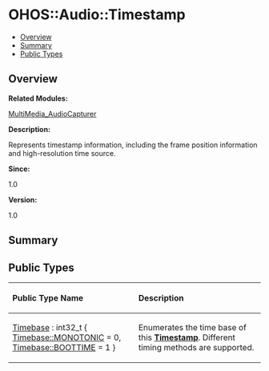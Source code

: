 # OHOS::Audio::Timestamp<a name="ZH-CN_TOPIC_0000001054918165"></a>

-   [Overview](#section1362188586165635)
-   [Summary](#section1117362091165635)
-   [Public Types](#pub-types)

## **Overview**<a name="section1362188586165635"></a>

**Related Modules:**

[MultiMedia\_AudioCapturer](MultiMedia_AudioCapturer.md)

**Description:**

Represents timestamp information, including the frame position information and high-resolution time source. 

**Since:**

1.0

**Version:**

1.0

## **Summary**<a name="section1117362091165635"></a>

## Public Types<a name="pub-types"></a>

<a name="table1652892259165635"></a>
<table><thead align="left"><tr id="row1403137983165635"><th class="cellrowborder" valign="top" width="50%" id="mcps1.1.3.1.1"><p id="p1591515930165635"><a name="p1591515930165635"></a><a name="p1591515930165635"></a>Public Type Name</p>
</th>
<th class="cellrowborder" valign="top" width="50%" id="mcps1.1.3.1.2"><p id="p749718615165635"><a name="p749718615165635"></a><a name="p749718615165635"></a>Description</p>
</th>
</tr>
</thead>
<tbody><tr id="row1017459383165635"><td class="cellrowborder" valign="top" width="50%" headers="mcps1.1.3.1.1 "><p id="p1946532426165635"><a name="p1946532426165635"></a><a name="p1946532426165635"></a><a href="MultiMedia_AudioCapturer.md#gacdafb362a7da91799fa96163bca2a619">Timebase</a> : int32_t { <a href="MultiMedia_AudioCapturer.md#ggacdafb362a7da91799fa96163bca2a619a109ce01d0775b5372b9b2cc517630d39">Timebase::MONOTONIC</a> = 0, <a href="MultiMedia_AudioCapturer.md#ggacdafb362a7da91799fa96163bca2a619aa0bb084304634f8cf8c9d41c5b87c0c3">Timebase::BOOTTIME</a> = 1 }</p>
</td>
<td class="cellrowborder" valign="top" width="50%" headers="mcps1.1.3.1.2 "><p id="p1104251327165635"><a name="p1104251327165635"></a><a name="p1104251327165635"></a>Enumerates the time base of this <strong id="b1170459110165635"><a name="b1170459110165635"></a><a name="b1170459110165635"></a><a href="OHOS-Audio-Timestamp.md">Timestamp</a></strong>. Different timing methods are supported. </p>
</td>
</tr>
</tbody>
</table>

